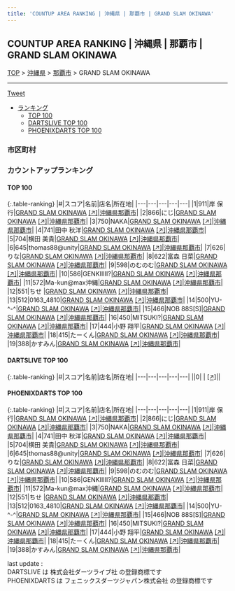 ```yaml
---
title: 'COUNTUP AREA RANKING | 沖縄県 | 那覇市 | GRAND SLAM OKINAWA'
---
```

## COUNTUP AREA RANKING | 沖縄県 | 那覇市 | GRAND SLAM OKINAWA

[TOP](/darts/rank/) > [沖縄県](/darts/rank/沖縄県/) > [那覇市](/darts/rank/沖縄県/那覇市/) > GRAND SLAM OKINAWA

___

<a href="https://twitter.com/share?ref_src=twsrc%5Etfw" data-text="COUNTUP AREA RANKING | 沖縄県那覇市GRAND SLAM OKINAWA" class="twitter-share-button" data-hashtags="DARTSLIVE,PHOENIXDARTS,darts,ダーツ" data-show-count="false">Tweet</a>

* [ランキング](#カウントアップランキング)
    * [TOP 100](#top-100)
    * [DARTSLIVE TOP 100](#dartslive-top-100)
    * [PHOENIXDARTS TOP 100](#phoenixdarts-top-100)

### 市区町村

<ul>

</ul>

### カウントアップランキング

#### TOP 100



{:.table-ranking}
|#|スコア|名前|店名|所在地|
|---|---|---|---|---|
|1|911|<span class="rank-name-pd"><span class="pro-icon-pd"></span>岸 保行</span>|<a href="/darts/rank/shops/95990.html">GRAND SLAM OKINAWA</a> <a href="https://vs.phoenixdarts.com/jp/shop/shopDetailInfo/s_95990?s_seq=95990">[↗]</a>|<a href="/darts/rank/沖縄県/那覇市">沖縄県那覇市</a>|
|2|866|<span class="rank-name-pd">にじ</span>|<a href="/darts/rank/shops/95990.html">GRAND SLAM OKINAWA</a> <a href="https://vs.phoenixdarts.com/jp/shop/shopDetailInfo/s_95990?s_seq=95990">[↗]</a>|<a href="/darts/rank/沖縄県/那覇市">沖縄県那覇市</a>|
|3|750|<span class="rank-name-pd">NAKA</span>|<a href="/darts/rank/shops/95990.html">GRAND SLAM OKINAWA</a> <a href="https://vs.phoenixdarts.com/jp/shop/shopDetailInfo/s_95990?s_seq=95990">[↗]</a>|<a href="/darts/rank/沖縄県/那覇市">沖縄県那覇市</a>|
|4|741|<span class="rank-name-pd"><span class="pro-icon-pd"></span>田中 秋洋</span>|<a href="/darts/rank/shops/95990.html">GRAND SLAM OKINAWA</a> <a href="https://vs.phoenixdarts.com/jp/shop/shopDetailInfo/s_95990?s_seq=95990">[↗]</a>|<a href="/darts/rank/沖縄県/那覇市">沖縄県那覇市</a>|
|5|704|<span class="rank-name-pd"><span class="pro-icon-pd"></span>横田 美貴</span>|<a href="/darts/rank/shops/95990.html">GRAND SLAM OKINAWA</a> <a href="https://vs.phoenixdarts.com/jp/shop/shopDetailInfo/s_95990?s_seq=95990">[↗]</a>|<a href="/darts/rank/沖縄県/那覇市">沖縄県那覇市</a>|
|6|645|<span class="rank-name-pd">thomas88@unity</span>|<a href="/darts/rank/shops/95990.html">GRAND SLAM OKINAWA</a> <a href="https://vs.phoenixdarts.com/jp/shop/shopDetailInfo/s_95990?s_seq=95990">[↗]</a>|<a href="/darts/rank/沖縄県/那覇市">沖縄県那覇市</a>|
|7|626|<span class="rank-name-pd">りな</span>|<a href="/darts/rank/shops/95990.html">GRAND SLAM OKINAWA</a> <a href="https://vs.phoenixdarts.com/jp/shop/shopDetailInfo/s_95990?s_seq=95990">[↗]</a>|<a href="/darts/rank/沖縄県/那覇市">沖縄県那覇市</a>|
|8|622|<span class="rank-name-pd"><span class="pro-icon-pd"></span>富森 日菜</span>|<a href="/darts/rank/shops/95990.html">GRAND SLAM OKINAWA</a> <a href="https://vs.phoenixdarts.com/jp/shop/shopDetailInfo/s_95990?s_seq=95990">[↗]</a>|<a href="/darts/rank/沖縄県/那覇市">沖縄県那覇市</a>|
|9|598|<span class="rank-name-pd">のむのむ</span>|<a href="/darts/rank/shops/95990.html">GRAND SLAM OKINAWA</a> <a href="https://vs.phoenixdarts.com/jp/shop/shopDetailInfo/s_95990?s_seq=95990">[↗]</a>|<a href="/darts/rank/沖縄県/那覇市">沖縄県那覇市</a>|
|10|586|<span class="rank-name-pd">GENKIIIII?</span>|<a href="/darts/rank/shops/95990.html">GRAND SLAM OKINAWA</a> <a href="https://vs.phoenixdarts.com/jp/shop/shopDetailInfo/s_95990?s_seq=95990">[↗]</a>|<a href="/darts/rank/沖縄県/那覇市">沖縄県那覇市</a>|
|11|572|<span class="rank-name-pd">Ma-kun@max沖縄</span>|<a href="/darts/rank/shops/95990.html">GRAND SLAM OKINAWA</a> <a href="https://vs.phoenixdarts.com/jp/shop/shopDetailInfo/s_95990?s_seq=95990">[↗]</a>|<a href="/darts/rank/沖縄県/那覇市">沖縄県那覇市</a>|
|12|551|<span class="rank-name-pd">ちせ </span>|<a href="/darts/rank/shops/95990.html">GRAND SLAM OKINAWA</a> <a href="https://vs.phoenixdarts.com/jp/shop/shopDetailInfo/s_95990?s_seq=95990">[↗]</a>|<a href="/darts/rank/沖縄県/那覇市">沖縄県那覇市</a>|
|13|512|<span class="rank-name-pd">0163_4810</span>|<a href="/darts/rank/shops/95990.html">GRAND SLAM OKINAWA</a> <a href="https://vs.phoenixdarts.com/jp/shop/shopDetailInfo/s_95990?s_seq=95990">[↗]</a>|<a href="/darts/rank/沖縄県/那覇市">沖縄県那覇市</a>|
|14|500|<span class="rank-name-pd">YU-^-^</span>|<a href="/darts/rank/shops/95990.html">GRAND SLAM OKINAWA</a> <a href="https://vs.phoenixdarts.com/jp/shop/shopDetailInfo/s_95990?s_seq=95990">[↗]</a>|<a href="/darts/rank/沖縄県/那覇市">沖縄県那覇市</a>|
|15|466|<span class="rank-name-pd">NOB 88S[S]</span>|<a href="/darts/rank/shops/95990.html">GRAND SLAM OKINAWA</a> <a href="https://vs.phoenixdarts.com/jp/shop/shopDetailInfo/s_95990?s_seq=95990">[↗]</a>|<a href="/darts/rank/沖縄県/那覇市">沖縄県那覇市</a>|
|16|450|<span class="rank-name-pd">MITSUKI?</span>|<a href="/darts/rank/shops/95990.html">GRAND SLAM OKINAWA</a> <a href="https://vs.phoenixdarts.com/jp/shop/shopDetailInfo/s_95990?s_seq=95990">[↗]</a>|<a href="/darts/rank/沖縄県/那覇市">沖縄県那覇市</a>|
|17|444|<span class="rank-name-pd"><span class="pro-icon-pd"></span>小野 翔平</span>|<a href="/darts/rank/shops/95990.html">GRAND SLAM OKINAWA</a> <a href="https://vs.phoenixdarts.com/jp/shop/shopDetailInfo/s_95990?s_seq=95990">[↗]</a>|<a href="/darts/rank/沖縄県/那覇市">沖縄県那覇市</a>|
|18|415|<span class="rank-name-pd">たーくん</span>|<a href="/darts/rank/shops/95990.html">GRAND SLAM OKINAWA</a> <a href="https://vs.phoenixdarts.com/jp/shop/shopDetailInfo/s_95990?s_seq=95990">[↗]</a>|<a href="/darts/rank/沖縄県/那覇市">沖縄県那覇市</a>|
|19|388|<span class="rank-name-pd">かすみん</span>|<a href="/darts/rank/shops/95990.html">GRAND SLAM OKINAWA</a> <a href="https://vs.phoenixdarts.com/jp/shop/shopDetailInfo/s_95990?s_seq=95990">[↗]</a>|<a href="/darts/rank/沖縄県/那覇市">沖縄県那覇市</a>|


#### DARTSLIVE TOP 100



{:.table-ranking}
|#|スコア|名前|店名|所在地|
|---|---|---|---|---|
||0|<span class="rank-name-dl"> </span>|<a href="/darts/rank/shops/.html"></a> <a href="">[↗]</a>|<a href="/darts/rank//"></a>|


#### PHOENIXDARTS TOP 100



{:.table-ranking}
|#|スコア|名前|店名|所在地|
|---|---|---|---|---|
|1|911|<span class="rank-name-pd"><span class="pro-icon-pd"></span>岸 保行</span>|<a href="/darts/rank/shops/95990.html">GRAND SLAM OKINAWA</a> <a href="https://vs.phoenixdarts.com/jp/shop/shopDetailInfo/s_95990?s_seq=95990">[↗]</a>|<a href="/darts/rank/沖縄県/那覇市">沖縄県那覇市</a>|
|2|866|<span class="rank-name-pd">にじ</span>|<a href="/darts/rank/shops/95990.html">GRAND SLAM OKINAWA</a> <a href="https://vs.phoenixdarts.com/jp/shop/shopDetailInfo/s_95990?s_seq=95990">[↗]</a>|<a href="/darts/rank/沖縄県/那覇市">沖縄県那覇市</a>|
|3|750|<span class="rank-name-pd">NAKA</span>|<a href="/darts/rank/shops/95990.html">GRAND SLAM OKINAWA</a> <a href="https://vs.phoenixdarts.com/jp/shop/shopDetailInfo/s_95990?s_seq=95990">[↗]</a>|<a href="/darts/rank/沖縄県/那覇市">沖縄県那覇市</a>|
|4|741|<span class="rank-name-pd"><span class="pro-icon-pd"></span>田中 秋洋</span>|<a href="/darts/rank/shops/95990.html">GRAND SLAM OKINAWA</a> <a href="https://vs.phoenixdarts.com/jp/shop/shopDetailInfo/s_95990?s_seq=95990">[↗]</a>|<a href="/darts/rank/沖縄県/那覇市">沖縄県那覇市</a>|
|5|704|<span class="rank-name-pd"><span class="pro-icon-pd"></span>横田 美貴</span>|<a href="/darts/rank/shops/95990.html">GRAND SLAM OKINAWA</a> <a href="https://vs.phoenixdarts.com/jp/shop/shopDetailInfo/s_95990?s_seq=95990">[↗]</a>|<a href="/darts/rank/沖縄県/那覇市">沖縄県那覇市</a>|
|6|645|<span class="rank-name-pd">thomas88@unity</span>|<a href="/darts/rank/shops/95990.html">GRAND SLAM OKINAWA</a> <a href="https://vs.phoenixdarts.com/jp/shop/shopDetailInfo/s_95990?s_seq=95990">[↗]</a>|<a href="/darts/rank/沖縄県/那覇市">沖縄県那覇市</a>|
|7|626|<span class="rank-name-pd">りな</span>|<a href="/darts/rank/shops/95990.html">GRAND SLAM OKINAWA</a> <a href="https://vs.phoenixdarts.com/jp/shop/shopDetailInfo/s_95990?s_seq=95990">[↗]</a>|<a href="/darts/rank/沖縄県/那覇市">沖縄県那覇市</a>|
|8|622|<span class="rank-name-pd"><span class="pro-icon-pd"></span>富森 日菜</span>|<a href="/darts/rank/shops/95990.html">GRAND SLAM OKINAWA</a> <a href="https://vs.phoenixdarts.com/jp/shop/shopDetailInfo/s_95990?s_seq=95990">[↗]</a>|<a href="/darts/rank/沖縄県/那覇市">沖縄県那覇市</a>|
|9|598|<span class="rank-name-pd">のむのむ</span>|<a href="/darts/rank/shops/95990.html">GRAND SLAM OKINAWA</a> <a href="https://vs.phoenixdarts.com/jp/shop/shopDetailInfo/s_95990?s_seq=95990">[↗]</a>|<a href="/darts/rank/沖縄県/那覇市">沖縄県那覇市</a>|
|10|586|<span class="rank-name-pd">GENKIIIII?</span>|<a href="/darts/rank/shops/95990.html">GRAND SLAM OKINAWA</a> <a href="https://vs.phoenixdarts.com/jp/shop/shopDetailInfo/s_95990?s_seq=95990">[↗]</a>|<a href="/darts/rank/沖縄県/那覇市">沖縄県那覇市</a>|
|11|572|<span class="rank-name-pd">Ma-kun@max沖縄</span>|<a href="/darts/rank/shops/95990.html">GRAND SLAM OKINAWA</a> <a href="https://vs.phoenixdarts.com/jp/shop/shopDetailInfo/s_95990?s_seq=95990">[↗]</a>|<a href="/darts/rank/沖縄県/那覇市">沖縄県那覇市</a>|
|12|551|<span class="rank-name-pd">ちせ </span>|<a href="/darts/rank/shops/95990.html">GRAND SLAM OKINAWA</a> <a href="https://vs.phoenixdarts.com/jp/shop/shopDetailInfo/s_95990?s_seq=95990">[↗]</a>|<a href="/darts/rank/沖縄県/那覇市">沖縄県那覇市</a>|
|13|512|<span class="rank-name-pd">0163_4810</span>|<a href="/darts/rank/shops/95990.html">GRAND SLAM OKINAWA</a> <a href="https://vs.phoenixdarts.com/jp/shop/shopDetailInfo/s_95990?s_seq=95990">[↗]</a>|<a href="/darts/rank/沖縄県/那覇市">沖縄県那覇市</a>|
|14|500|<span class="rank-name-pd">YU-^-^</span>|<a href="/darts/rank/shops/95990.html">GRAND SLAM OKINAWA</a> <a href="https://vs.phoenixdarts.com/jp/shop/shopDetailInfo/s_95990?s_seq=95990">[↗]</a>|<a href="/darts/rank/沖縄県/那覇市">沖縄県那覇市</a>|
|15|466|<span class="rank-name-pd">NOB 88S[S]</span>|<a href="/darts/rank/shops/95990.html">GRAND SLAM OKINAWA</a> <a href="https://vs.phoenixdarts.com/jp/shop/shopDetailInfo/s_95990?s_seq=95990">[↗]</a>|<a href="/darts/rank/沖縄県/那覇市">沖縄県那覇市</a>|
|16|450|<span class="rank-name-pd">MITSUKI?</span>|<a href="/darts/rank/shops/95990.html">GRAND SLAM OKINAWA</a> <a href="https://vs.phoenixdarts.com/jp/shop/shopDetailInfo/s_95990?s_seq=95990">[↗]</a>|<a href="/darts/rank/沖縄県/那覇市">沖縄県那覇市</a>|
|17|444|<span class="rank-name-pd"><span class="pro-icon-pd"></span>小野 翔平</span>|<a href="/darts/rank/shops/95990.html">GRAND SLAM OKINAWA</a> <a href="https://vs.phoenixdarts.com/jp/shop/shopDetailInfo/s_95990?s_seq=95990">[↗]</a>|<a href="/darts/rank/沖縄県/那覇市">沖縄県那覇市</a>|
|18|415|<span class="rank-name-pd">たーくん</span>|<a href="/darts/rank/shops/95990.html">GRAND SLAM OKINAWA</a> <a href="https://vs.phoenixdarts.com/jp/shop/shopDetailInfo/s_95990?s_seq=95990">[↗]</a>|<a href="/darts/rank/沖縄県/那覇市">沖縄県那覇市</a>|
|19|388|<span class="rank-name-pd">かすみん</span>|<a href="/darts/rank/shops/95990.html">GRAND SLAM OKINAWA</a> <a href="https://vs.phoenixdarts.com/jp/shop/shopDetailInfo/s_95990?s_seq=95990">[↗]</a>|<a href="/darts/rank/沖縄県/那覇市">沖縄県那覇市</a>|


<div class="footer border-top border-gray-light mt-5 pt-3 text-right text-gray">
    last update : <span style="font-weight: italic" id="foot_last_modified"></span><br />
    DARTSLIVE は 株式会社ダーツライブ社 の登録商標です<br />
    PHOENIXDARTS は フェニックスダーツジャパン株式会社 の登録商標です<br />
</div>

<script src="https://cdnjs.cloudflare.com/ajax/libs/jquery.tablesorter/2.31.3/js/jquery.tablesorter.min.js" integrity="sha512-qzgd5cYSZcosqpzpn7zF2ZId8f/8CHmFKZ8j7mU4OUXTNRd5g+ZHBPsgKEwoqxCtdQvExE5LprwwPAgoicguNg==" crossorigin="anonymous" referrerpolicy="no-referrer"></script>
<link rel="stylesheet" href="https://cdnjs.cloudflare.com/ajax/libs/jquery.tablesorter/2.31.3/css/theme.default.min.css" integrity="sha512-wghhOJkjQX0Lh3NSWvNKeZ0ZpNn+SPVXX1Qyc9OCaogADktxrBiBdKGDoqVUOyhStvMBmJQ8ZdMHiR3wuEq8+w==" crossorigin="anonymous" referrerpolicy="no-referrer" />
<script>
$(function() {
    $(".table-ranking").tablesorter({sortList:[[0, 0]]});
    $("#foot_last_modified").text(formatDate(new Date(document.lastModified), 'yyyy-MM-dd HH:mm:ss'));
});
</script>

<script async src="https://platform.twitter.com/widgets.js" charset="utf-8"></script>